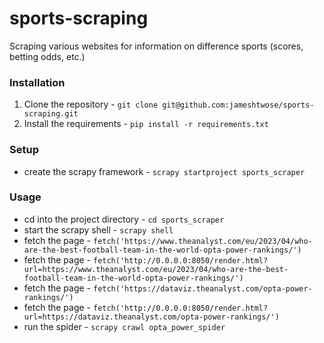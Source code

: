 # sports-scraping
Scraping various websites for information on difference sports (scores, betting odds, etc.)

### Installation
1. Clone the repository - `git clone git@github.com:jameshtwose/sports-scraping.git`
2. Install the requirements - `pip install -r requirements.txt`

### Setup
- create the scrapy framework - `scrapy startproject sports_scraper`

### Usage
- cd into the project directory - `cd sports_scraper`
- start the scrapy shell - `scrapy shell`
- fetch the page - `fetch('https://www.theanalyst.com/eu/2023/04/who-are-the-best-football-team-in-the-world-opta-power-rankings/')`
- fetch the page - `fetch('http://0.0.0.0:8050/render.html?url=https://www.theanalyst.com/eu/2023/04/who-are-the-best-football-team-in-the-world-opta-power-rankings/')`
- fetch the page - `fetch('https://dataviz.theanalyst.com/opta-power-rankings/')`
- fetch the page - `fetch('http://0.0.0.0:8050/render.html?url=https://dataviz.theanalyst.com/opta-power-rankings/')`
- run the spider - `scrapy crawl opta_power_spider`